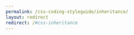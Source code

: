 ```yaml
---
permalink: /css-coding-styleguide/inheritance/
layout: redirect
redirect: /#css-inheritance
---
```

